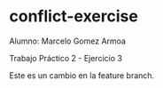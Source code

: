# conflict-exercise
Alumno: Marcelo Gomez Armoa

Trabajo Práctico 2 - Ejercicio 3

Este es un cambio en la feature branch.

